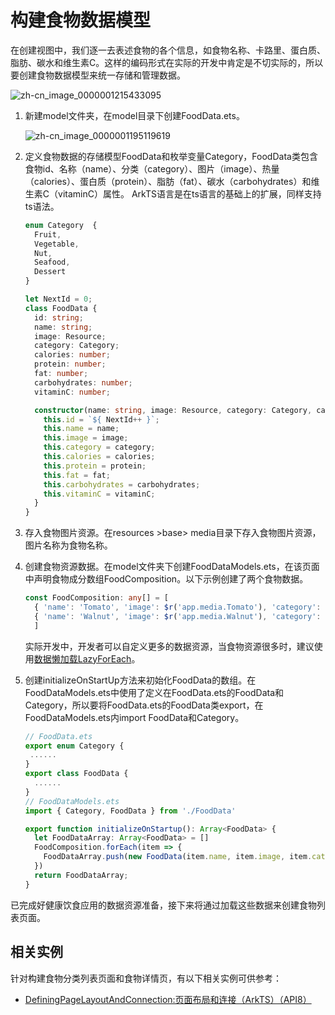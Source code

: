 # 构建食物数据模型

在创建视图中，我们逐一去表述食物的各个信息，如食物名称、卡路里、蛋白质、脂肪、碳水和维生素C。这样的编码形式在实际的开发中肯定是不切实际的，所以要创建食物数据模型来统一存储和管理数据。


![zh-cn_image_0000001215433095](figures/zh-cn_image_0000001215433095.png)


1. 新建model文件夹，在model目录下创建FoodData.ets。

   ![zh-cn_image_0000001195119619](figures/zh-cn_image_0000001195119619.png)

2. 定义食物数据的存储模型FoodData和枚举变量Category，FoodData类包含食物id、名称（name）、分类（category）、图片（image）、热量（calories）、蛋白质（protein）、脂肪（fat）、碳水（carbohydrates）和维生素C（vitaminC）属性。
   ArkTS语言是在ts语言的基础上的扩展，同样支持ts语法。

   ```ts
   enum Category  {
     Fruit,
     Vegetable,
     Nut,
     Seafood,
     Dessert
   }

   let NextId = 0;
   class FoodData {
     id: string;
     name: string;
     image: Resource;
     category: Category;
     calories: number;
     protein: number;
     fat: number;
     carbohydrates: number;
     vitaminC: number;

     constructor(name: string, image: Resource, category: Category, calories: number, protein: number, fat: number, carbohydrates: number, vitaminC: number) {
       this.id = `${ NextId++ }`;
       this.name = name;
       this.image = image;
       this.category = category;
       this.calories = calories;
       this.protein = protein;
       this.fat = fat;
       this.carbohydrates = carbohydrates;
       this.vitaminC = vitaminC;
     }
   }
   ```

3. 存入食物图片资源。在resources &gt;base&gt; media目录下存入食物图片资源，图片名称为食物名称。

4. 创建食物资源数据。在model文件夹下创建FoodDataModels.ets，在该页面中声明食物成分数组FoodComposition。以下示例创建了两个食物数据。

   ```ts
   const FoodComposition: any[] = [
     { 'name': 'Tomato', 'image': $r('app.media.Tomato'), 'category': Category.Vegetable, 'calories': 17, 'protein': 0.9, 'fat': 0.2, 'carbohydrates': 3.9, 'vitaminC': 17.8 },
     { 'name': 'Walnut', 'image': $r('app.media.Walnut'), 'category': Category.Nut, 'calories': 654 , 'protein': 15, 'fat': 65, 'carbohydrates': 14, 'vitaminC': 1.3 }
     ]
   ```

   实际开发中，开发者可以自定义更多的数据资源，当食物资源很多时，建议使用[数据懒加载LazyForEach](../quick-start/arkts-rendering-control.md#数据懒加载)。

5. 创建initializeOnStartUp方法来初始化FoodData的数组。在FoodDataModels.ets中使用了定义在FoodData.ets的FoodData和Category，所以要将FoodData.ets的FoodData类export，在FoodDataModels.ets内import FoodData和Category。
   ```ts
   // FoodData.ets
   export enum Category {
    ......
   }
   export class FoodData {
     ......
   }
   // FoodDataModels.ets
   import { Category, FoodData } from './FoodData'

   export function initializeOnStartup(): Array<FoodData> {
     let FoodDataArray: Array<FoodData> = []
     FoodComposition.forEach(item => {
       FoodDataArray.push(new FoodData(item.name, item.image, item.category, item.calories, item.protein, item.fat, item.carbohydrates, item.vitaminC ));
     })
     return FoodDataArray;
   }
   ```


已完成好健康饮食应用的数据资源准备，接下来将通过加载这些数据来创建食物列表页面。

## 相关实例
针对构建食物分类列表页面和食物详情页，有以下相关实例可供参考：
- [DefiningPageLayoutAndConnection:页面布局和连接（ArkTS）（API8）](https://gitee.com/openharmony/applications_app_samples/tree/monthly_20221018/ETSUI/DefiningPageLayoutAndConnection)
